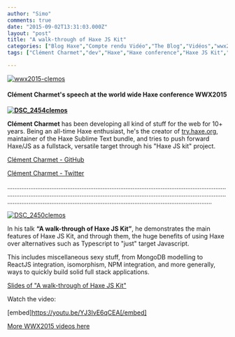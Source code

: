 ```yaml
---
author: "Simo"
comments: true
date: "2015-09-02T13:31:03.000Z"
layout: "post"
title: "A walk-through of Haxe JS Kit"
categories: ["Blog Haxe","Compte rendu Vidéo","The Blog","Vidéos","wwx2015"]
tags: ["Clément Charmet","dev","Haxe","Haxe conference","Haxe JS Kit","javaScript","js","JS kit","node.js","nodejs","NPM","video","webdev","wwx","wwx2015"]

---
```

[![wwx2015-clemos](https://www.silexlabs.org/wp-content/uploads/2015/08/wwx2015-clemos.png)](https://www.silexlabs.org/wp-content/uploads/2015/08/wwx2015-clemos.png)





#### Clément Charmet's speech at the world wide Haxe conference WWX2015




**[![DSC_2454clemos](https://www.silexlabs.org/wp-content/uploads/2015/08/DSC_2454clemos-200x300.jpg)](https://www.silexlabs.org/wp-content/uploads/2015/08/DSC_2454clemos.jpg)**




**Clément Charmet** has been developing all kind of stuff for the web for 10+ years. Being an all-time Haxe enthusiast, he's the creator of [try.haxe.org](http://try.haxe.org/), maintainer of the Haxe Sublime Text bundle, and tries to push forward Haxe/JS as a fullstack, versatile target through his "Haxe JS kit" project.




[Clément Charmet - GitHub](https://github.com/clemos)




[Clément Charmet - Twitter](https://twitter.com/clemenchar)




............................................................................................................................................................................................................................................................................................................................................................................


[![DSC_2450clemos](https://www.silexlabs.org/wp-content/uploads/2015/08/DSC_2450clemos-687x458.jpg)](https://www.silexlabs.org/wp-content/uploads/2015/08/DSC_2450clemos.jpg)


In his talk **“A walk-through of Haxe JS Kit”**, he demonstrates the main features of Haxe JS Kit, and through them, the huge benefits of using Haxe over alternatives such as Typescript to "just" target Javascript.




This includes miscellaneous sexy stuff, from MongoDB modelling to ReactJS integration, isomorphism, NPM integration, and more generally, ways to quickly build solid full stack applications.




[Slides of "A walk-through of Haxe JS Kit"](https://docs.google.com/presentation/d/1jz6m6NgrWBnLA5Zt6S67B3yenTE0edgeeIH_GE_d00o/pub?start=false&loop=false&delayms=10000#slide=id.p)




Watch the video:


[embed]https://youtu.be/YJ3IvE6qCEA[/embed]

[More WWX2015 videos here](https://www.silexlabs.org/wrapping-up-wwx2015/)


